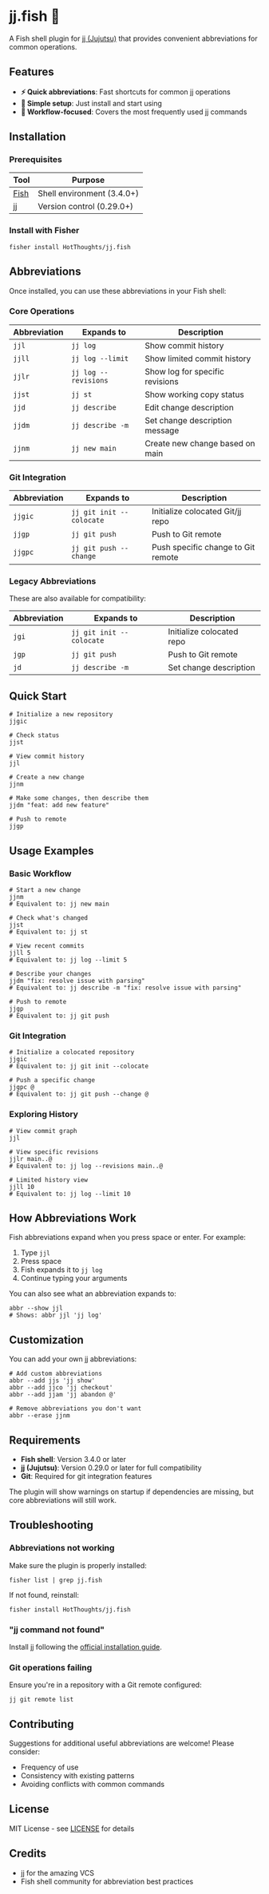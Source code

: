 # jj.fish 🌿

A Fish shell plugin for [jj (Jujutsu)](https://github.com/martinvonz/jj) that provides convenient abbreviations for common operations.

## Features

- **⚡ Quick abbreviations**: Fast shortcuts for common jj operations
- **🔧 Simple setup**: Just install and start using
- **🚀 Workflow-focused**: Covers the most frequently used jj commands

## Installation

### Prerequisites

| Tool | Purpose |
|------|---------|
| [Fish](https://fishshell.com/) | Shell environment (3.4.0+) |
| [jj](https://github.com/martinvonz/jj) | Version control (0.29.0+) |

### Install with Fisher

```fish
fisher install HotThoughts/jj.fish
```

## Abbreviations

Once installed, you can use these abbreviations in your Fish shell:

### Core Operations

| Abbreviation | Expands to | Description |
|--------------|------------|-------------|
| `jjl` | `jj log` | Show commit history |
| `jjll` | `jj log --limit` | Show limited commit history |
| `jjlr` | `jj log --revisions` | Show log for specific revisions |
| `jjst` | `jj st` | Show working copy status |
| `jjd` | `jj describe` | Edit change description |
| `jjdm` | `jj describe -m` | Set change description message |
| `jjnm` | `jj new main` | Create new change based on main |

### Git Integration

| Abbreviation | Expands to | Description |
|--------------|------------|-------------|
| `jjgic` | `jj git init --colocate` | Initialize colocated Git/jj repo |
| `jjgp` | `jj git push` | Push to Git remote |
| `jjgpc` | `jj git push --change` | Push specific change to Git remote |

### Legacy Abbreviations

These are also available for compatibility:

| Abbreviation | Expands to | Description |
|--------------|------------|-------------|
| `jgi` | `jj git init --colocate` | Initialize colocated repo |
| `jgp` | `jj git push` | Push to Git remote |
| `jd` | `jj describe -m` | Set change description |

## Quick Start

```fish
# Initialize a new repository
jjgic

# Check status
jjst

# View commit history
jjl

# Create a new change
jjnm

# Make some changes, then describe them
jjdm "feat: add new feature"

# Push to remote
jjgp
```

## Usage Examples

### Basic Workflow

```fish
# Start a new change
jjnm
# Equivalent to: jj new main

# Check what's changed
jjst
# Equivalent to: jj st

# View recent commits
jjll 5
# Equivalent to: jj log --limit 5

# Describe your changes
jjdm "fix: resolve issue with parsing"
# Equivalent to: jj describe -m "fix: resolve issue with parsing"

# Push to remote
jjgp
# Equivalent to: jj git push
```

### Git Integration

```fish
# Initialize a colocated repository
jjgic
# Equivalent to: jj git init --colocate

# Push a specific change
jjgpc @
# Equivalent to: jj git push --change @
```

### Exploring History

```fish
# View commit graph
jjl

# View specific revisions
jjlr main..@
# Equivalent to: jj log --revisions main..@

# Limited history view
jjll 10
# Equivalent to: jj log --limit 10
```

## How Abbreviations Work

Fish abbreviations expand when you press space or enter. For example:
1. Type `jjl`
2. Press space
3. Fish expands it to `jj log`
4. Continue typing your arguments

You can also see what an abbreviation expands to:
```fish
abbr --show jjl
# Shows: abbr jjl 'jj log'
```

## Customization

You can add your own jj abbreviations:

```fish
# Add custom abbreviations
abbr --add jjs 'jj show'
abbr --add jjco 'jj checkout'
abbr --add jjam 'jj abandon @'

# Remove abbreviations you don't want
abbr --erase jjnm
```

## Requirements

- **Fish shell**: Version 3.4.0 or later
- **jj (Jujutsu)**: Version 0.29.0 or later for full compatibility
- **Git**: Required for git integration features

The plugin will show warnings on startup if dependencies are missing, but core abbreviations will still work.

## Troubleshooting

### Abbreviations not working

Make sure the plugin is properly installed:

```fish
fisher list | grep jj.fish
```

If not found, reinstall:

```fish
fisher install HotThoughts/jj.fish
```

### "jj command not found"

Install jj following the [official installation guide](https://github.com/martinvonz/jj#installation).

### Git operations failing

Ensure you're in a repository with a Git remote configured:

```fish
jj git remote list
```

## Contributing

Suggestions for additional useful abbreviations are welcome! Please consider:
- Frequency of use
- Consistency with existing patterns  
- Avoiding conflicts with common commands

## License

MIT License - see [LICENSE](LICENSE) for details

## Credits

- [jj](https://github.com/martinvonz/jj) for the amazing VCS
- Fish shell community for abbreviation best practices